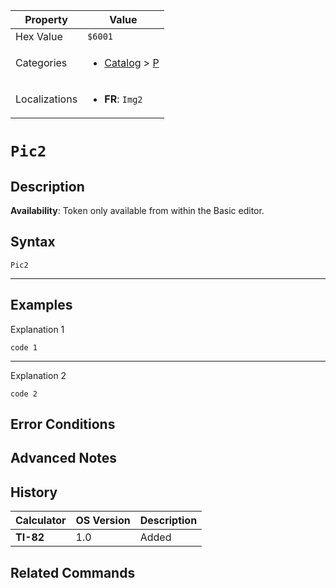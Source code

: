 | Property      | Value |
|---------------|-------|
| Hex Value     | `$6001`|
| Categories    | <ul><li>[Catalog](../categories/Catalog.md) > [P](../categories/Catalog.md#P)</li></ul> |
| Localizations | <ul><li><b>FR</b>: `Img2`</li></ul> |

# `Pic2`

## Description



<b>Availability</b>: Token only available from within the Basic editor.

## Syntax
`Pic2`

<hr>

## Examples

Explanation 1
```ti-basic
code 1
```
---
Explanation 2
```ti-basic
code 2
```

## Error Conditions


## Advanced Notes


## History
| Calculator | OS Version | Description |
|------------|------------|-------------|
| <b>TI-82</b> | 1.0 | Added

## Related Commands

    